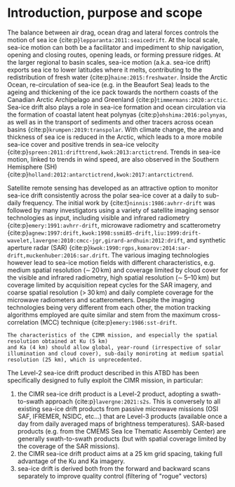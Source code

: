 # Introduction, purpose and scope

The balance between air drag, ocean drag and lateral forces controls the motion of sea ice {cite:p}`lepparanta:2011:seaicedrift`.
At the local scale, sea-ice motion can both be a facilitator and impediment to ship navigation, opening and closing routes, opening leads, or forming pressure ridges.
At the larger regional to basin scales, sea-ice motion (a.k.a. sea-ice drift) exports sea ice to lower latitudes where it melts, contributing to the redistribution of fresh water {cite:p}`haine:2015:freshwater`.
Inside the Arctic Ocean, re-circulation of sea-ice (e.g. in the Beaufort Sea) leads to the ageing and thickening of the ice pack towards the northern coasts of the Canadian Arctic Archipelago and Greenland {cite:p}`timmermans:2020:arctic`.
Sea-ice drift also plays a role in sea-ice formation and ocean circulation via the formation of coastal latent heat polynyas {cite:p}`ohshima:2016:polynyas`, as well as in the transport of sediments and other tracers across ocean basins
{cite:p}`krumpen:2019:transpolar`. With climate change, the area and thickness of sea ice is reduced in the Arctic, which leads to a more mobile sea-ice cover and positive trends in sea-ice velocity {cite:p}`spreen:2011:drifttrend,kwok:2013:arctictrend`.
Trends in sea-ice motion, linked to trends in wind speed, are also observed in the Southern Hemisphere (SH) {cite:p}`holland:2012:antarctictrend,kwok:2017:antarctictrend`.

Satellite remote sensing has developed as an attractive option to monitor sea-ice drift consistently across the polar sea-ice cover at a daily to sub-daily frequency.
The initial work by {cite:t}`ninnis:1986:avhrr-drift` was followed by many investigators using a variety of satellite imaging sensor technologies as input, including visible and infrared radiometry {cite:p}`emery:1991:avhrr-drift`,
microwave radiometry and scatterometry {cite:p}`agnew:1997:drift,kwok:1998:ssmi85-drift,liu:1999:drift-wavelet,lavergne:2010:cmcc-jgr,girard-ardhuin:2012:drift`,
and synthetic aperture radar (SAR) {cite:p}`kwok:1990:rgps,komarov:2014:sar-drift,muckenhuber:2016:sar.drift`. The various imaging technologies however lead to sea-ice motion fields with different characteristics, e.g.
medium spatial resolution (∼ 20 km) and coverage limited by cloud cover for the visible and infrared radiometry, high spatial resolution (∼ 5–10 km) but coverage limited by acquisition repeat cycles for the SAR imagery,
and coarse spatial resolution (> 30 km) and daily complete coverage for the microwave radiometers and scatterometers. Despite the imaging technologies being very different from each other, the motion tracking algorithms
employed are quite similar and stem from the maximum cross-correlation (MCC) technique {cite:p}`emery:1986:sst-drift`.

```{note}
The characteristics of the CIMR mission, and especially the spatial resolution obtained at Ku (5 km)
and Ka (4 km) should allow global, year-round (irrespective of solar illumination and cloud cover), sub-daily moniroting at medium spatial resolution (25 km), which is unprecedented.
```

The Level-2 sea-ice drift product described in this ATBD has been specifically designed to fully exploit the CIMR mission, in particular:
1. the CIMR sea-ice drift product is a Level-2 product, adopting a swath-to-swath approach {cite:p}`lavergne:2021:s2s`. This is conversely to all existing sea-ice drift products from passive microwave missions (OSI SAF, IFREMER, NSIDC, etc...) that are Level-3 products (available once a day from daily averaged maps of brightness temperatures). SAR-based products (e.g. from the CMEMS Sea Ice Thematic Assembly Center) are generally swath-to-swath products (but with spatial coverage limited by the coverage of the SAR missions).
2. the CIMR sea-ice drift product aims at a 25 km grid spacing, taking full advantage of the Ku and Ka imagery.
3. sea-ice drift is derived both from the forward and backward scans separately to improve quality control (filtering of "rogue" vectors)
 

